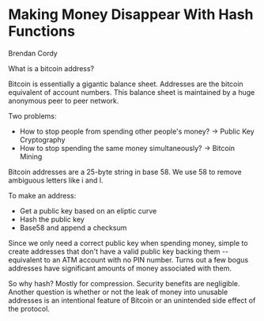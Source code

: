 # Making Money Disappear With Hash Functions

Brendan Cordy

What is a bitcoin address?

Bitcoin is essentially a gigantic balance sheet. Addresses are the bitcoin equivalent of account numbers. This balance sheet is maintained by a huge anonymous peer to peer network.

Two problems:
* How to stop people from spending other people's money? -> Public Key Cryptography
* How to stop spending the same money simultaneously? -> Bitcoin Mining

Bitcoin addresses are a 25-byte string in base 58. We use 58 to remove ambiguous letters like i and l.

To make an address:
* Get a public key based on an eliptic curve
* Hash the public key
* Base58 and append a checksum

Since we only need a correct public key when spending money, simple to create addresses that don't have a valid public key backing them -- equivalent to an ATM account with no PIN number. Turns out a few bogus addresses have significant amounts of money associated with them.

So why hash? Mostly for compression. Security benefits are negligible. Another question is whether or not the leak of money into unusable addresses is an intentional feature of Bitcoin or an unintended side effect of the protocol.

